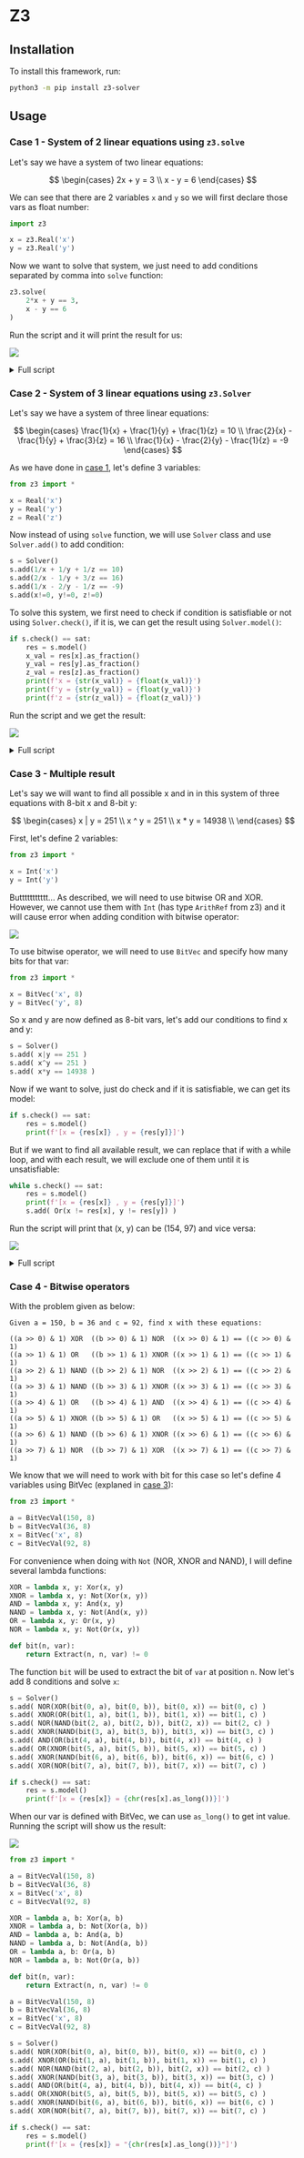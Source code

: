 # Z3

## Installation

To install this framework, run:

```bash
python3 -m pip install z3-solver
```

## Usage

### Case 1 - System of 2 linear equations using `z3.solve`

Let's say we have a system of two linear equations:

$$
\begin{cases}
2x + y = 3 \\
x - y = 6
\end{cases}
$$

We can see that there are 2 variables `x` and `y` so we will first declare those vars as float number:

```python
import z3

x = z3.Real('x')
y = z3.Real('y')
```

Now we want to solve that system, we just need to add conditions separated by comma into `solve` function:

```python
z3.solve(
    2*x + y == 3,
    x - y == 6
)
```

Run the script and it will print the result for us:

![](images/system-with-two-linear-equations.png)

<details>
	<summary>Full script</summary>

```python
import z3

x = z3.Real('x')
y = z3.Real('y')

z3.solve(
    2*x + y == 3,
    x - y == 6
)
```

</details>

### Case 2 - System of 3 linear equations using `z3.Solver`

Let's say we have a system of three linear equations:

$$
\begin{cases}
\frac{1}{x} + \frac{1}{y} + \frac{1}{z} = 10 \\
\frac{2}{x} - \frac{1}{y} + \frac{3}{z} = 16 \\
\frac{1}{x} - \frac{2}{y} - \frac{1}{z} = -9
\end{cases}
$$

As we have done in [case 1](#case-1---system-of-2-linear-equations-using-z3solve), let's define 3 variables:

```python
from z3 import *

x = Real('x')
y = Real('y')
z = Real('z')
```

Now instead of using `solve` function, we will use `Solver` class and use `Solver.add()` to add condition:

```python
s = Solver()
s.add(1/x + 1/y + 1/z == 10)
s.add(2/x - 1/y + 3/z == 16)
s.add(1/x - 2/y - 1/z == -9)
s.add(x!=0, y!=0, z!=0)
```

To solve this system, we first need to check if condition is satisfiable or not using `Solver.check()`, if it is, we can get the result using `Solver.model()`:

```python
if s.check() == sat:
	res = s.model()
    x_val = res[x].as_fraction()
    y_val = res[y].as_fraction()
    z_val = res[z].as_fraction()
    print(f'x = {str(x_val)} = {float(x_val)}')
    print(f'y = {str(y_val)} = {float(y_val)}')
    print(f'z = {str(z_val)} = {float(z_val)}')
```

Run the script and we get the result:

![](images/system-with-three-linear-equations.png)

<details>
	<summary>Full script</summary>

```python
from z3 import *

x = Real('x')
y = Real('y')
z = Real('z')

s = Solver()
s.add(1/x + 1/y + 1/z == 10)
s.add(2/x - 1/y + 3/z == 16)
s.add(1/x - 2/y - 1/z == -9)
s.add(x!=0, y!=0, z!=0)

if s.check() == sat:
    res = s.model()
    x_val = res[x].as_fraction()
    y_val = res[y].as_fraction()
    z_val = res[z].as_fraction()
    print(f'x = {str(x_val)} = {float(x_val)}')
    print(f'y = {str(y_val)} = {float(y_val)}')
    print(f'z = {str(z_val)} = {float(z_val)}')
```
</details>

### Case 3 - Multiple result

Let's say we will want to find all possible x and in in this system of three equations with 8-bit x and 8-bit y:

$$
\begin{cases}
x | y = 251 \\
x ^ y = 251 \\
x * y = 14938 \\
\end{cases}
$$

First, let's define 2 variables:

```python
from z3 import *

x = Int('x')
y = Int('y')
```

Buttttttttttt... As described, we will need to use bitwise OR and XOR. However, we cannot use them with `Int` (has type `ArithRef` from z3) and it will cause error when adding condition with bitwise operator:

![](images/multiple-result-bitwise-error.png)

To use bitwise operator, we will need to use `BitVec` and specify how many bits for that var:

```python
from z3 import *

x = BitVec('x', 8)
y = BitVec('y', 8)
```

So x and y are now defined as 8-bit vars, let's add our conditions to find x and y:

```python
s = Solver()
s.add( x|y == 251 )
s.add( x^y == 251 )
s.add( x*y == 14938 )
```

Now if we want to solve, just do check and if it is satisfiable, we can get its model:

```python
if s.check() == sat:
    res = s.model()
    print(f'[x = {res[x]} , y = {res[y]}]')
```

But if we want to find all available result, we can replace that if with a while loop, and with each result, we will exclude one of them until it is unsatisfiable:

```python
while s.check() == sat:
    res = s.model()
    print(f'[x = {res[x]} , y = {res[y]}]')
    s.add( Or(x != res[x], y != res[y]) )
```

Run the script will print that (x, y) can be (154, 97) and vice versa:

![](images/multiple-result.png)

<details>
	<summary>Full script</summary>

```python
from z3 import *

x = BitVec('x', 8)
y = BitVec('y', 8)

s = Solver()
s.add( x|y == 251 )
s.add( x^y == 251 )
s.add( x*y == 14938 )

while s.check() == sat:
    res = s.model()
    print(f'[x = {res[x]} , y = {res[y]}]')
    s.add( Or(x != res[x], y != res[y]) )
```
</details>

### Case 4 - Bitwise operators

With the problem given as below:

```
Given a = 150, b = 36 and c = 92, find x with these equations:

((a >> 0) & 1) XOR  ((b >> 0) & 1) NOR  ((x >> 0) & 1) == ((c >> 0) & 1)
((a >> 1) & 1) OR   ((b >> 1) & 1) XNOR ((x >> 1) & 1) == ((c >> 1) & 1)
((a >> 2) & 1) NAND ((b >> 2) & 1) NOR  ((x >> 2) & 1) == ((c >> 2) & 1)
((a >> 3) & 1) NAND ((b >> 3) & 1) XNOR ((x >> 3) & 1) == ((c >> 3) & 1)
((a >> 4) & 1) OR   ((b >> 4) & 1) AND  ((x >> 4) & 1) == ((c >> 4) & 1)
((a >> 5) & 1) XNOR ((b >> 5) & 1) OR   ((x >> 5) & 1) == ((c >> 5) & 1)
((a >> 6) & 1) NAND ((b >> 6) & 1) XNOR ((x >> 6) & 1) == ((c >> 6) & 1)
((a >> 7) & 1) NOR  ((b >> 7) & 1) XOR  ((x >> 7) & 1) == ((c >> 7) & 1)
```

We know that we will need to work with bit for this case so let's define 4 variables using BitVec (explaned in [case 3](#case-3)):

```python
from z3 import *

a = BitVecVal(150, 8)
b = BitVecVal(36, 8)
x = BitVec('x', 8)
c = BitVecVal(92, 8)
```

For convenience when doing with `Not` (NOR, XNOR and NAND), I will define several lambda functions:

```python
XOR = lambda x, y: Xor(x, y)
XNOR = lambda x, y: Not(Xor(x, y))
AND = lambda x, y: And(x, y)
NAND = lambda x, y: Not(And(x, y))
OR = lambda x, y: Or(x, y)
NOR = lambda x, y: Not(Or(x, y))

def bit(n, var):
    return Extract(n, n, var) != 0
```

The function `bit` will be used to extract the bit of `var` at position `n`. Now let's add 8 conditions and solve `x`:

```python
s = Solver()
s.add( NOR(XOR(bit(0, a), bit(0, b)), bit(0, x)) == bit(0, c) )
s.add( XNOR(OR(bit(1, a), bit(1, b)), bit(1, x)) == bit(1, c) )
s.add( NOR(NAND(bit(2, a), bit(2, b)), bit(2, x)) == bit(2, c) )
s.add( XNOR(NAND(bit(3, a), bit(3, b)), bit(3, x)) == bit(3, c) )
s.add( AND(OR(bit(4, a), bit(4, b)), bit(4, x)) == bit(4, c) )
s.add( OR(XNOR(bit(5, a), bit(5, b)), bit(5, x)) == bit(5, c) )
s.add( XNOR(NAND(bit(6, a), bit(6, b)), bit(6, x)) == bit(6, c) )
s.add( XOR(NOR(bit(7, a), bit(7, b)), bit(7, x)) == bit(7, c) )

if s.check() == sat:
    res = s.model()
    print(f'[x = {res[x]} = {chr(res[x].as_long())}]')
```

When our var is defined with BitVec, we can use `as_long()` to get int value. Running the script will show us the result:

![](images/bitwise-operators.png)

```python
from z3 import *

a = BitVecVal(150, 8)
b = BitVecVal(36, 8)
x = BitVec('x', 8)
c = BitVecVal(92, 8)

XOR = lambda a, b: Xor(a, b)
XNOR = lambda a, b: Not(Xor(a, b))
AND = lambda a, b: And(a, b)
NAND = lambda a, b: Not(And(a, b))
OR = lambda a, b: Or(a, b)
NOR = lambda a, b: Not(Or(a, b))

def bit(n, var):
    return Extract(n, n, var) != 0

a = BitVecVal(150, 8)
b = BitVecVal(36, 8)
x = BitVec('x', 8)
c = BitVecVal(92, 8)

s = Solver()
s.add( NOR(XOR(bit(0, a), bit(0, b)), bit(0, x)) == bit(0, c) )
s.add( XNOR(OR(bit(1, a), bit(1, b)), bit(1, x)) == bit(1, c) )
s.add( NOR(NAND(bit(2, a), bit(2, b)), bit(2, x)) == bit(2, c) )
s.add( XNOR(NAND(bit(3, a), bit(3, b)), bit(3, x)) == bit(3, c) )
s.add( AND(OR(bit(4, a), bit(4, b)), bit(4, x)) == bit(4, c) )
s.add( OR(XNOR(bit(5, a), bit(5, b)), bit(5, x)) == bit(5, c) )
s.add( XNOR(NAND(bit(6, a), bit(6, b)), bit(6, x)) == bit(6, c) )
s.add( XOR(NOR(bit(7, a), bit(7, b)), bit(7, x)) == bit(7, c) )

if s.check() == sat:
    res = s.model()
    print(f'[x = {res[x]} = "{chr(res[x].as_long())}"]')
```
